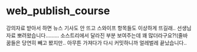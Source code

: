 # web_publish_course

강의자료 받아서 하면 뉴스 기사도 안 뜨고 스와이프 항목들도 이상하게 뜨길래..
선생님 자료 뽀려왔습니다.........
소스트리에서 달라진 부분 보여주는데 꽤 많더라구요?!(줄바꿈들은 당연히 빼고 봤지만..
아무튼 가져다가 다시 커밋하니까 얼레벌레 끝났습니다..
